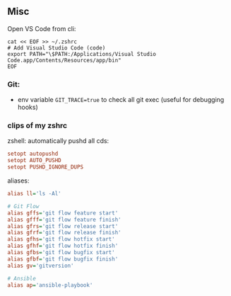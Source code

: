 ## Misc

Open VS Code from cli:

```shell
cat << EOF >> ~/.zshrc
# Add Visual Studio Code (code)
export PATH="\$PATH:/Applications/Visual Studio Code.app/Contents/Resources/app/bin"
EOF
```

### Git:

- env variable `GIT_TRACE=true` to check all git exec (useful for debugging hooks)


### clips of my zshrc 

zshell: automatically pushd all cds:

```ini
setopt autopushd
setopt AUTO_PUSHD
setopt PUSHD_IGNORE_DUPS
```

aliases:
```ini 
alias ll='ls -Al'

# Git Flow
alias gffs='git flow feature start'
alias gfff='git flow feature finish'
alias gfrs='git flow release start'
alias gfrf='git flow release finish'
alias gfhs='git flow hotfix start'
alias gfhf='git flow hotfix finish'
alias gfbs='git flow bugfix start'
alias gfbf='git flow bugfix finish'
alias gv='gitversion'

# Ansible
alias ap='ansible-playbook'
```
